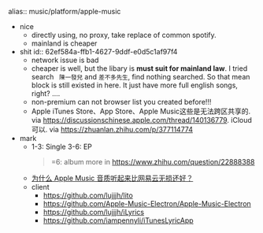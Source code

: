 alias:: music/platform/apple-music
- nice
  - directly using, no proxy, take replace of common spotify.
  - mainland is cheaper
- shit
  id:: 62ef584a-ffb1-4627-9ddf-e0d5c1af97f4
  - network issue is bad
  - cheaper is well, but the libary is **must suit for mainland law**. I tried search ` 陳一發兒` and `差不多先生`, find nothing searched. So that mean block is still existed in here. It just have more full english songs, right? ....
  - non-premium can not browser list you created before!!!
  - Apple iTunes Store、App Store、Apple Music这些是无法跨区共享的. via https://discussionschinese.apple.com/thread/140136779. iCloud 可以. via https://zhuanlan.zhihu.com/p/377114774
- mark
  - 1-3: Single
    3-6: EP
    >=6: album
    more in https://www.zhihu.com/question/22888388
  - [为什么 Apple Music 音质听起来比网易云无损还好？](https://daily.zhihu.com/story/9718206)
  - client
    - https://github.com/lujjjh/lito
    - https://github.com/Apple-Music-Electron/Apple-Music-Electron
    - https://github.com/lujjjh/iLyrics
    - https://github.com/iampennyli/iTunesLyricApp